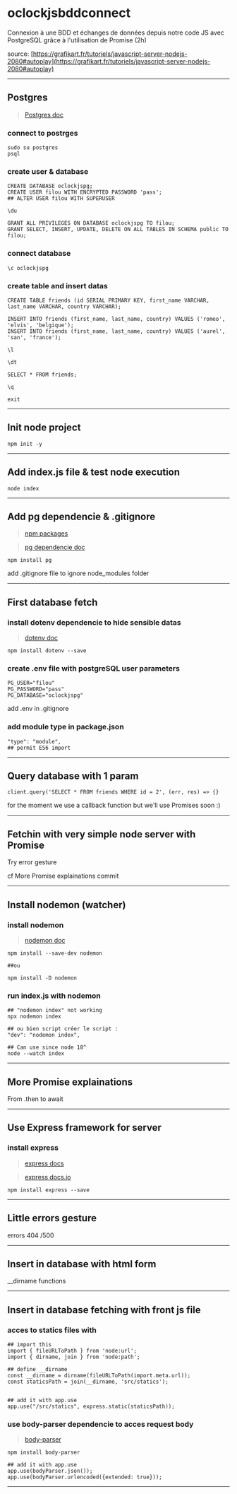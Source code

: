 # oclockjsbddconnect
Connexion à une BDD et échanges de données depuis notre code JS avec PostgreSQL grâce à l'utilisation de Promise (2h)
  
source: [https://grafikart.fr/tutoriels/javascript-server-nodejs-2080#autoplay](https://grafikart.fr/tutoriels/javascript-server-nodejs-2080#autoplay)

---

## Postgres
>[Postgres doc](https://www.postgresql.org/docs/current/index.html)

### connect to postrges
```console
sudo su postgres  
psql
```

### create user & database
```console
CREATE DATABASE oclockjspg;  
CREATE USER filou WITH ENCRYPTED PASSWORD 'pass';
## ALTER USER filou WITH SUPERUSER

```

```console
\du
```

```console
GRANT ALL PRIVILEGES ON DATABASE oclockjspg TO filou;
GRANT SELECT, INSERT, UPDATE, DELETE ON ALL TABLES IN SCHEMA public TO filou;
```

### connect database
```console
\c oclockjspg
```

### create table and insert datas
```console
CREATE TABLE friends (id SERIAL PRIMARY KEY, first_name VARCHAR, last_name VARCHAR, country VARCHAR);
```

```console
INSERT INTO friends (first_name, last_name, country) VALUES ('romeo', 'elvis', 'belgique');  
INSERT INTO friends (first_name, last_name, country) VALUES ('aurel', 'san', 'france');  
```

```console
\l
```

```console
\dt
```

```console
SELECT * FROM friends;
```

```console
\q
```

```console
exit
```

---

## Init node project
```console
npm init -y
```

---

## Add index.js file & test node execution
```console
node index
```

---

## Add pg dependencie & .gitignore
>[npm packages](https://www.npmjs.com/)

>[pg dependencie doc](https://node-postgres.com/)

```console
npm install pg
```

add .gitignore file to ignore node_modules folder

---

## First database fetch
### install dotenv dependencie to hide sensible datas
>[dotenv doc](https://github.com/motdotla/dotenv)

```console
npm install dotenv --save
```

### create .env file with postgreSQL user parameters
```console
PG_USER="filou"
PG_PASSWORD="pass"
PG_DATABASE="oclockjspg"
```

add .env in .gitignore

### add module type in package.json
```console
"type": "module",
## permit ES6 import
```

---

## Query database with 1 param
```console
client.query('SELECT * FROM friends WHERE id = 2', (err, res) => {}
```
for the moment we use a callback function but we'll use Promises soon :)

---

## Fetchin with very simple node server with Promise
Try error gesture

cf More Promise explainations commit

---

## Install nodemon (watcher)
### install nodemon
>[nodemon doc](https://www.npmjs.com/package/nodemon)
```console
npm install --save-dev nodemon

##ou

npm install -D nodemon
```

### run index.js with nodemon
```console
## "nodemon index" not working
npx nodemon index
```

```console
## ou bien script créer le script : 
"dev": "nodemon index",

## Can use since node 18^
node --watch index
```
---

## More Promise explainations
From .then to await

---

## Use Express framework for server
### install express
>[express docs](https://expressjs.com/fr/starter/installing.html)

>[express docs.io](https://devdocs.io/express/starter/installing)
```console
npm install express --save
```

---

## Little errors gesture
errors 404 /500

---

## Insert in database with html form
__dirname functions

---

## Insert in database fetching with front js file
### acces to statics files with
```console
## import this
import { fileURLToPath } from 'node:url';
import { dirname, join } from 'node:path';

## define __dirname
const __dirname = dirname(fileURLToPath(import.meta.url));
const staticsPath = join(__dirname, 'src/statics');


## add it with app.use
app.use("/src/statics", express.static(staticsPath));
```

### use body-parser dependencie to acces request body
>[body-parser](https://www.npmjs.com/package/body-parser)

```console
npm install body-parser

## add it with app.use
app.use(bodyParser.json());
app.use(bodyParser.urlencoded({extended: true}));

```

---
